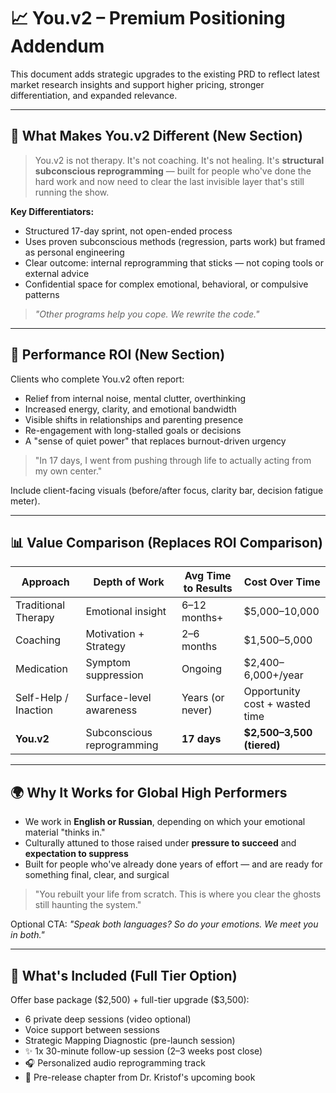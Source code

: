 # 📈 You.v2 – Premium Positioning Addendum

This document adds strategic upgrades to the existing PRD to reflect latest market research insights and support higher pricing, stronger differentiation, and expanded relevance.

---

## 🔧 What Makes You.v2 Different (New Section)

> You.v2 is not therapy. It's not coaching. It's not healing. It's **structural subconscious reprogramming** — built for people who've done the hard work and now need to clear the last invisible layer that's still running the show.

**Key Differentiators:**

* Structured 17-day sprint, not open-ended process
* Uses proven subconscious methods (regression, parts work) but framed as personal engineering
* Clear outcome: internal reprogramming that sticks — not coping tools or external advice
* Confidential space for complex emotional, behavioral, or compulsive patterns

> *"Other programs help you cope. We rewrite the code."*

---

## 🚀 Performance ROI (New Section)

Clients who complete You.v2 often report:

* Relief from internal noise, mental clutter, overthinking
* Increased energy, clarity, and emotional bandwidth
* Visible shifts in relationships and parenting presence
* Re-engagement with long-stalled goals or decisions
* A "sense of quiet power" that replaces burnout-driven urgency

> "In 17 days, I went from pushing through life to actually acting from my own center."

Include client-facing visuals (before/after focus, clarity bar, decision fatigue meter).

---

## 📊 Value Comparison (Replaces ROI Comparison)

| Approach             | Depth of Work              | Avg Time to Results | Cost Over Time                 |
| -------------------- | -------------------------- | ------------------- | ------------------------------ |
| Traditional Therapy  | Emotional insight          | 6–12 months+        | \$5,000–10,000                 |
| Coaching             | Motivation + Strategy      | 2–6 months          | \$1,500–5,000                  |
| Medication           | Symptom suppression        | Ongoing             | \$2,400–6,000+/year            |
| Self-Help / Inaction | Surface-level awareness    | Years (or never)    | Opportunity cost + wasted time |
| **You.v2**           | Subconscious reprogramming | **17 days**         | **\$2,500–3,500 (tiered)**     |

---

## 🌍 Why It Works for Global High Performers

* We work in **English or Russian**, depending on which your emotional material "thinks in."
* Culturally attuned to those raised under **pressure to succeed** and **expectation to suppress**
* Built for people who've already done years of effort — and are ready for something final, clear, and surgical

> "You rebuilt your life from scratch. This is where you clear the ghosts still haunting the system."

Optional CTA: *"Speak both languages? So do your emotions. We meet you in both."*

---

## 🧩 What's Included (Full Tier Option)

Offer base package (\$2,500) + full-tier upgrade (\$3,500):

* 6 private deep sessions (video optional)
* Voice support between sessions
* Strategic Mapping Diagnostic (pre-launch session)
* ✨ 1x 30-minute follow-up session (2–3 weeks post close)
* 🎧 Personalized audio reprogramming track
* 📘 Pre-release chapter from Dr. Kristof's upcoming book
